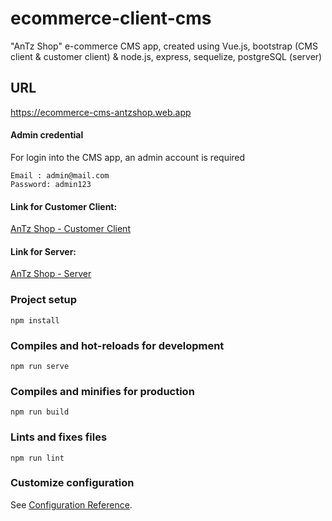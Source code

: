 # ecommerce-client-cms
"AnTz Shop" e-commerce CMS app, created using Vue.js, bootstrap (CMS client & customer client) & node.js, express, sequelize, postgreSQL (server)


## URL
https://ecommerce-cms-antzshop.web.app


#### Admin credential
For login into the CMS app, an admin account is required
```
Email : admin@mail.com
Password: admin123
```

#### Link for Customer Client:
[AnTz Shop - Customer Client](https://github.com/AnthonyGunardi/eCommerce-client-customer)

#### Link for Server:
[AnTz Shop - Server](https://github.com/AnthonyGunardi/eCommerce-server)


### Project setup
```
npm install
```

### Compiles and hot-reloads for development
```
npm run serve
```

### Compiles and minifies for production
```
npm run build
```

### Lints and fixes files
```
npm run lint
```

### Customize configuration
See [Configuration Reference](https://cli.vuejs.org/config/).

